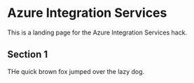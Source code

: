 # Azure Integration Services

This is a landing page for the Azure Integration Services hack.

## Section 1

THe quick brown fox jumped over the lazy dog.
